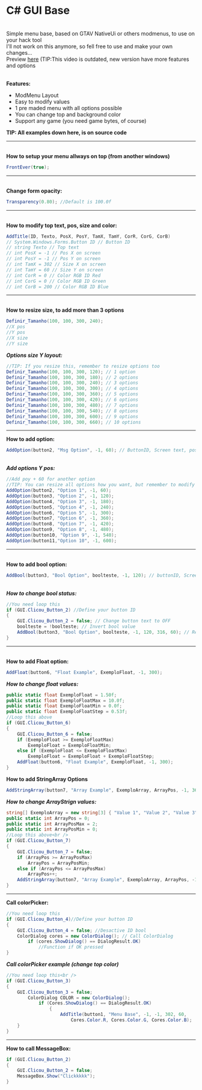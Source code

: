 <h1>C# GUI Base</h1>

<p><br />
Simple menu base, based on GTAV NativeUi or others modmenus, to use on your hack tool<br />
I&#39;ll not work on this anymore, so fell free to use and make your own changes...<br />
Preview <a href="https://youtu.be/KHu8Pupnqcc&amp;nbsp">here</a> (TIP:This video is outdated, new version have more features and options</p>

<p><br />
<strong>Features:</strong></p>

<ul>
	<li>ModMenu Layout</li>
	<li>Easy to modify values</li>
	<li>1 pre maded menu with all options possible</li>
	<li>You can change top and background color</li>
	<li>Support any game (you need game bytes, of course)</li>
</ul>

<p><strong>TIP: All examples down here, is on source code</strong></p>

<hr />
<p><br />
<strong>How to setup your menu allways on top (from another windows)</strong><br />
</p>

```C#
FrontEver(true);
```

<hr />
<p><br />
<strong>Change form opacity:</strong></p>

```C#
Transparency(0.80); //Default is 100.0f
```

<hr />
<p><br />
<strong>How to modify top text, pos, size and color:</strong></p>

```C#
AddTitle(ID, Texto, PosX, PosY, TamX, TamY, CorR, CorG, CorB)
// System.Windows.Forms.Button ID // Button ID 
// string Texto // Top text 
// int PosX = -1 // Pos X on screen 
// int PosY = -1 // Pos Y on screen 
// int TamX = 302 // Size X on screen 
// int TamY = 60 // Size Y on screen 
// int CorR = 0 // Color RGB ID Red 
// int CorG = 0 // Color RGB ID Green 
// int CorB = 200 // Color RGB ID Blue 
```

<hr />
<p><br />
<strong>How to resize size, to add more than 3 options</strong></p>

```C#
Definir_Tamanho(100, 100, 300, 240); 
//X pos 
//Y pos 
//X size 
//Y size   
```
<em><strong>Options size Y layout:</strong></em></p>

```C#
//TIP: If you resize this, remember to resize options too 
Definir_Tamanho(100, 100, 300, 120); // 1 option 
Definir_Tamanho(100, 100, 300, 180); // 2 options 
Definir_Tamanho(100, 100, 300, 240); // 3 options 
Definir_Tamanho(100, 100, 300, 300); // 4 options 
Definir_Tamanho(100, 100, 300, 360); // 5 options 
Definir_Tamanho(100, 100, 300, 420); // 6 options 
Definir_Tamanho(100, 100, 300, 480); // 7 options 
Definir_Tamanho(100, 100, 300, 540); // 8 options 
Definir_Tamanho(100, 100, 300, 600); // 9 options 
Definir_Tamanho(100, 100, 300, 660); // 10 options 
```

<hr />
 
<strong>How to add option:</strong></p>

```C#
AddOption(button2, "Msg Option", -1, 60); // ButtonID, Screen text, posX, posY 
```
<br />
<em><strong>Add options Y pos:</strong></em></p>
  
```C#
//Add poy + 60 for another option 
//TIP: You can resize all options how you want, but remember to modify all parameters 
AddOption(button2, "Option 1", -1, 60); 
AddOption(button3, "Option 2", -1, 120); 
AddOption(button4, "Option 3", -1, 180); 
AddOption(button5, "Option 4", -1, 240); 
AddOption(button6, "Option 5", -1, 300); 
AddOption(button7, "Option 6", -1, 360); 
AddOption(button8, "Option 7", -1, 420); 
AddOption(button9, "Option 8", -1, 480); 
AddOption(button10, "Option 9", -1, 540); 
AddOption(button11,"Option 10", -1, 600); 
```

<hr />
<p><br />
<strong>How to add bool option:</strong></p>

<p></p>

```C#
AddBool(button3, "Bool Option", boolteste, -1, 120); // buttonID, Screen text, bool variable, posx, posy 
```

<p><br />
<em><strong>How to change bool status:</strong></em></p>

```C#
//You need loop this 
if (GUI.Clicou_Button_2) //Define your button ID 
{ 
	GUI.Clicou_Button_2 = false; // Change button text to OFF 
	boolteste = !boolteste; // Invert bool value 
	AddBool(button3, "Bool Option", boolteste, -1, 120, 316, 60); // Refresh option 
} 
```

<hr />
<p><br />
<strong>How to add Float option:</strong></p>

```C#
AddFloat(button6, "Float Example", ExemploFloat, -1, 300); 
```

 
<em><strong>How to change float values:</strong></em><br />
	
```C#
public static float ExemploFloat = 1.50f; 
public static float ExemploFloatMax = 10.0f; 
public static float ExemploFloatMin = 0.0f; 
public static float ExemploFloatStep = 0.53f; 
//Loop this above 
if (GUI.Clicou_Button_6)
{
	GUI.Clicou_Button_6 = false;
	if (ExemploFloat >= ExemploFloatMax)
		ExemploFloat = ExemploFloatMin;
	else if (ExemploFloat <= ExemploFloatMax)
		ExemploFloat = ExemploFloat + ExemploFloatStep;
	AddFloat(button6, "Float Example", ExemploFloat, -1, 300);
}
```
 

<strong>How to add StringArray Options</strong><br />
```C#
AddStringArray(button7, "Array Example", ExemploArray, ArrayPos, -1, 360); 
```

 
<em><strong>How to change ArrayStrign values:</strong></em><br />
```C#
string[] ExemploArray = new string[3] { "Value 1", "Value 2", "Value 3" };
public static int ArrayPos = 0;
public static int ArrayPosMax = 2;
public static int ArrayPosMin = 0;
//Loop this above<br />
if (GUI.Clicou_Button_7)
{
	GUI.Clicou_Button_7 = false;
	if (ArrayPos >= ArrayPosMax)
		ArrayPos = ArrayPosMin;
	else if (ArrayPos <= ArrayPosMax)
		ArrayPos++;
	AddStringArray(button7, "Array Example", ExemploArray, ArrayPos, -1, 360);
}
```

<hr />
 
<strong>Call colorPicker:</strong><br />

```C#
//You need loop this 
if (GUI.Clicou_Button_4)//Define your button ID 
{ 
	GUI.Clicou_Button_4 = false; //Desactive ID bool 
	ColorDialog cores = new ColorDialog(); // Call ColorDialog
		if (cores.ShowDialog() == DialogResult.OK) 
			//Function if OK pressed 
} 
```
 
<em><strong>Call colorPicker example (change top color)</strong></em><br />
```C#
//You need loop this<br />
if (GUI.Clicou_Button_3)
{
	GUI.Clicou_Button_3 = false;
        ColorDialog COLOR = new ColorDialog();
        	if (Cores.ShowDialog() == DialogResult.OK)
                {
                    AddTitle(button1, "Menu Base", -1, -1, 302, 60,
                        Cores.Color.R, Cores.Color.G, Cores.Color.B);
	}
}
```

<hr />
 
<strong>How to call MessageBox:</strong><br />
```C#
if (GUI.Clicou_Button_2)
{
	GUI.Clicou_Button_2 = false;
	MessageBox.Show("Clickkkkk");
}
 ```
</p>

<p></p>
